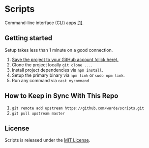 # Scripts

Command-line interface (CLI) apps [[1]](https://en.wikipedia.org/wiki/Command-line_interface).

## Getting started

Setup takes less than 1 minute on a good connection.

1. [Save the project to your GitHub account (click here).](https://github.com/wurde/scripts/fork)
2. Clone the project locally `git clone ...`.
3. Install project dependencies via `npm install`.
4. Setup the primary binary via `npm link` or `sudo npm link`.
5. Run any command via `cast mycommand`

## How to Keep in Sync With This Repo

1. `git remote add upstream https://github.com/wurde/scripts.git`
2. `git pull upstream master`

## License

Scripts is released under the [MIT License](http://www.opensource.org/licenses/MIT).


